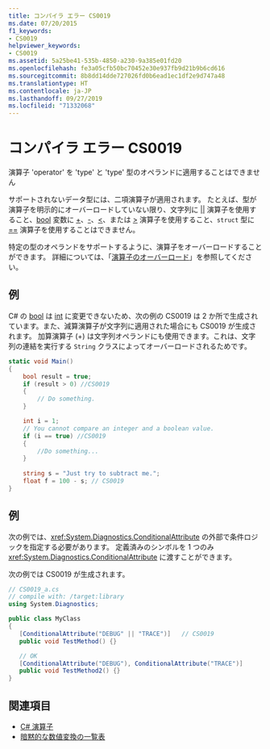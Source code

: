 ```yaml
---
title: コンパイラ エラー CS0019
ms.date: 07/20/2015
f1_keywords:
- CS0019
helpviewer_keywords:
- CS0019
ms.assetid: 5a25be41-535b-4850-a230-9a385e01fd20
ms.openlocfilehash: fe3a05cfb50bc70452e30e937fb9d21b9b6cd616
ms.sourcegitcommit: 8b8dd14dde727026fd0b6ead1ec1df2e9d747a48
ms.translationtype: HT
ms.contentlocale: ja-JP
ms.lasthandoff: 09/27/2019
ms.locfileid: "71332068"
---
```

# <a name="compiler-error-cs0019"></a>コンパイラ エラー CS0019

演算子 'operator' を 'type' と 'type' 型のオペランドに適用することはできません

 サポートされないデータ型には、二項演算子が適用されます。 たとえば、型が演算子を明示的にオーバーロードしていない限り、文字列に [&#124;&#124;](../operators/boolean-logical-operators.md#conditional-logical-or-operator-) 演算子を使用すること、[bool](../keywords/bool.md) 変数に [+](../operators/addition-operator.md)、[-](../operators/subtraction-operator.md)、[\<](../operators/comparison-operators.md#less-than-operator-)、または [>](../operators/comparison-operators.md#greater-than-operator-) 演算子を使用すること、`struct` 型に [==](../operators/equality-operators.md#equality-operator-) 演算子を使用することはできません。

 特定の型のオペランドをサポートするように、演算子をオーバーロードすることができます。 詳細については、「[演算子のオーバーロード](../operators/operator-overloading.md)」を参照してください。

## <a name="example"></a>例

 C# の [bool](../keywords/bool.md) は [int](../builtin-types/integral-numeric-types.md) に変更できないため、次の例の CS0019 は 2 か所で生成されています。また、減算演算子が文字列に適用された場合にも CS0019 が生成されます。 加算演算子 (+) は文字列オペランドにも使用できます。これは、文字列の連結を実行する `String` クラスによってオーバーロードされるためです。

```csharp
static void Main()
{
    bool result = true;
    if (result > 0) //CS0019
    {
        // Do something.
    }

    int i = 1;
    // You cannot compare an integer and a boolean value.
    if (i == true) //CS0019
    {
        //Do something...
    }
    
    string s = "Just try to subtract me.";
    float f = 100 - s; // CS0019
}
```

## <a name="example"></a>例

 次の例では、<xref:System.Diagnostics.ConditionalAttribute> の外部で条件ロジックを指定する必要があります。 定義済みのシンボルを 1 つのみ <xref:System.Diagnostics.ConditionalAttribute> に渡すことができます。

 次の例では CS0019 が生成されます。

```csharp
// CS0019_a.cs
// compile with: /target:library
using System.Diagnostics;

public class MyClass
{
   [ConditionalAttribute("DEBUG" || "TRACE")]   // CS0019
   public void TestMethod() {}

   // OK
   [ConditionalAttribute("DEBUG"), ConditionalAttribute("TRACE")]
   public void TestMethod2() {}
}
```

## <a name="see-also"></a>関連項目

- [C# 演算子](../operators/index.md)
- [暗黙的な数値変換の一覧表](../keywords/implicit-numeric-conversions-table.md)
